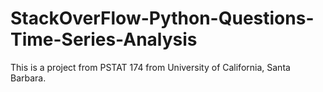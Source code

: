 # StackOverFlow-Python-Questions-Time-Series-Analysis
This is a project from PSTAT 174 from University of California, Santa Barbara.
